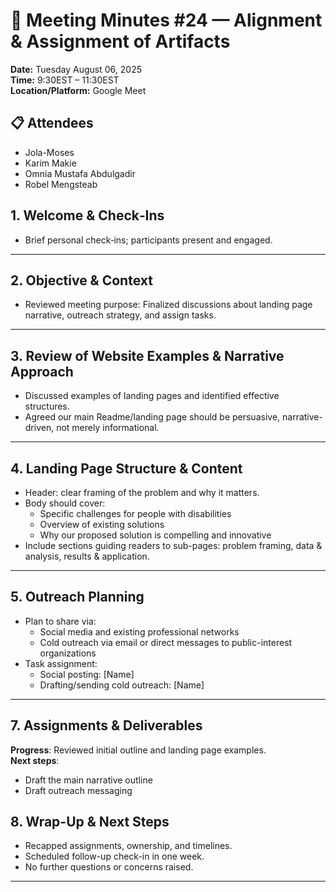 # 📝 Meeting Minutes #24 — Alignment & Assignment of Artifacts

**Date:** Tuesday August 06, 2025  
**Time:** 9:30EST – 11:30EST  
**Location/Platform:** Google Meet

## 📋 Attendees  

- Jola-Moses  
- Karim Makie  
- Omnia Mustafa Abdulgadir  
- Robel Mengsteab  

## 1. Welcome & Check‑Ins  

- Brief personal check‑ins; participants present and engaged.

---

## 2. Objective & Context  

- Reviewed meeting purpose: Finalized discussions about landing page narrative,
   outreach strategy, and assign tasks.

---

## 3. Review of Website Examples & Narrative Approach  

- Discussed examples of landing pages and identified effective structures.  
- Agreed our main Readme/landing page should be persuasive, narrative-driven,
not merely informational.  

---

## 4. Landing Page Structure & Content  

- Header: clear framing of the problem and why it matters.  
- Body should cover:
  - Specific challenges for people with disabilities  
  - Overview of existing solutions  
  - Why our proposed solution is compelling and innovative  
- Include sections guiding readers to sub-pages: problem framing, data &
analysis, results & application.

---

## 5. Outreach Planning  

- Plan to share via:
  - Social media and existing professional networks  
  - Cold outreach via email or direct messages to public-interest organizations
- Task assignment:
  - Social posting: [Name]  
  - Drafting/sending cold outreach: [Name]

---

## 7. Assignments & Deliverables  

**Progress**: Reviewed initial outline and landing page examples.  
**Next steps**:

- Draft the main narrative outline  
- Draft outreach messaging  

## 8. Wrap-Up & Next Steps  

- Recapped assignments, ownership, and timelines.  
- Scheduled follow-up check-in in one week.  
- No further questions or concerns raised.

---
